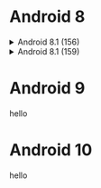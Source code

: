 # Android 8
<details>
  <summary>Android 8.1 (156)</summary>
  <a href="http://www.google.com">Google</a>.
</details>

<details>
  <summary>Android 8.1 (159)</summary>
  <a href="http://www.google.com">Google</a>.
</details>

# Android 9
hello


# Android 10

hello
